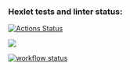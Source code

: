 ### Hexlet tests and linter status:
[![Actions Status](https://github.com/Nella611/python-project-lvl1/workflows/hexlet-check/badge.svg)](https://github.com/Nella611/python-project-lvl1/actions)

<a href="https://codeclimate.com/github/codeclimate/codeclimate/maintainability"><img src="https://api.codeclimate.com/v1/badges/a99a88d28ad37a79dbf6/maintainability" /></a>

[![workflow status](https://github.com/Nella611/python-project-lvl1/workflows/linter/badge.svg)](https://github.com/Nella611/python-project-lvl1/actions)
